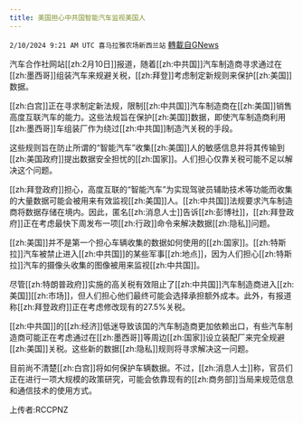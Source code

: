 ```yaml
---
title: 美国担心中共国智能汽车监视美国人
---
```

`2/10/2024 9:21 AM UTC 喜马拉雅农场新西兰站` [轉載自GNews](https://gnews.org/articles/2297064)

汽车合作社网站[[zh:2月10日]]报道，随着[[zh:中共国]]汽车制造商寻求通过在[[zh:墨西哥]]组装汽车来规避关税，[[zh:拜登]]考虑制定新规则来保护[[zh:美国]]数据。 

[[zh:白宫]]正在寻求制定新法规，限制[[zh:中共国]]汽车制造商在[[zh:美国]]销售高度互联汽车的能力。这些法规旨在保护[[zh:美国]]数据，即使汽车制造商利用[[zh:墨西哥]]车组装厂作为绕过[[zh:中共国]]制造汽关税的手段。 

 

这些规则旨在防止所谓的“智能汽车”收集[[zh:美国]]人的敏感信息并将其传输到[[zh:美国政府]]提出数据安全担忧的[[zh:国家]]。人们担心仅靠关税可能不足以解决这个问题。 

 

[[zh:拜登政府]]担心，高度互联的“智能汽车”为实现驾驶员辅助技术等功能而收集的大量数据可能会被用来有效监视[[zh:美国]]人。[[zh:中共国]]法规要求汽车制造商将数据存储在境内。因此，匿名[[zh:消息人士]]告诉[[zh:彭博社]]，[[zh:拜登政府]]正在考虑最快下周发布一项[[zh:行政]]命令来解决数据[[zh:隐私]]问题。 

 

[[zh:美国]]并不是第一个担心车辆收集的数据如何使用的[[zh:国家]]。[[zh:特斯拉]]汽车被禁止进入[[zh:中共国]]的某些军事[[zh:地点]]，因为人们担心[[zh:特斯拉]]汽车的摄像头收集的图像被用来监视[[zh:中共国]]。 

 

尽管[[zh:特朗普政府]]实施的高关税有效阻止了[[zh:中共国]]汽车制造商进入[[zh:美国]][[zh:市场]]，但人们担心他们最终可能会选择承担额外成本。此外，有报道称[[zh:拜登政府]]正在考虑修改现有的27.5%关税。 

 

[[zh:中共国]]的[[zh:经济]]低迷导致该国的汽车制造商更加依赖出口，有些汽车制造商可能正在考虑通过在[[zh:墨西哥]]等周边[[zh:国家]]设立装配厂来完全规避[[zh:美国]]关税。这些新的数据[[zh:隐私]]规则将寻求解决这一问题。 

目前尚不清楚[[zh:白宫]]将如何保护车辆数据。不过，[[zh:消息人士]]称，官员们正在进行一项大规模的政策研究，可能会依靠现有的[[zh:商务部]]当局来规范信息和通信技术的使用方式。

上传者:RCCPNZ
